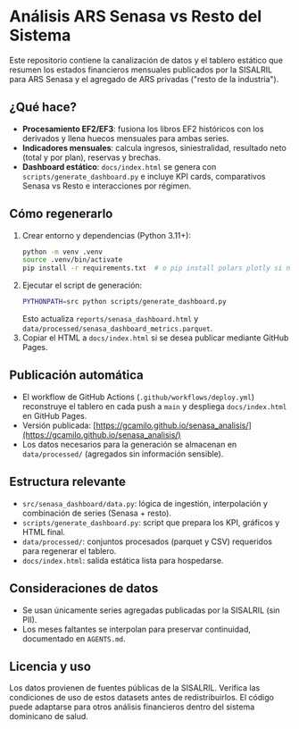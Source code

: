 # Análisis ARS Senasa vs Resto del Sistema

Este repositorio contiene la canalización de datos y el tablero estático que resumen los estados financieros mensuales publicados por la SISALRIL para ARS Senasa y el agregado de ARS privadas ("resto de la industria").

## ¿Qué hace?
- **Procesamiento EF2/EF3**: fusiona los libros EF2 históricos con los derivados y llena huecos mensuales para ambas series.
- **Indicadores mensuales**: calcula ingresos, siniestralidad, resultado neto (total y por plan), reservas y brechas.
- **Dashboard estático**: `docs/index.html` se genera con `scripts/generate_dashboard.py` e incluye KPI cards, comparativos Senasa vs Resto e interacciones por régimen.

## Cómo regenerarlo
1. Crear entorno y dependencias (Python 3.11+):
   ```bash
   python -m venv .venv
   source .venv/bin/activate
   pip install -r requirements.txt  # o pip install polars plotly si no hay requirements
   ```
2. Ejecutar el script de generación:
   ```bash
   PYTHONPATH=src python scripts/generate_dashboard.py
   ```
   Esto actualiza `reports/senasa_dashboard.html` y `data/processed/senasa_dashboard_metrics.parquet`.
3. Copiar el HTML a `docs/index.html` si se desea publicar mediante GitHub Pages.

## Publicación automática
- El workflow de GitHub Actions (`.github/workflows/deploy.yml`) reconstruye el tablero en cada push a `main` y despliega `docs/index.html` en GitHub Pages.
- Versión publicada: [https://gcamilo.github.io/senasa_analisis/](https://gcamilo.github.io/senasa_analisis/)
- Los datos necesarios para la generación se almacenan en `data/processed/` (agregados sin información sensible).

## Estructura relevante
- `src/senasa_dashboard/data.py`: lógica de ingestión, interpolación y combinación de series (Senasa + resto).
- `scripts/generate_dashboard.py`: script que prepara los KPI, gráficos y HTML final.
- `data/processed/`: conjuntos procesados (parquet y CSV) requeridos para regenerar el tablero.
- `docs/index.html`: salida estática lista para hospedarse.

## Consideraciones de datos
- Se usan únicamente series agregadas publicadas por la SISALRIL (sin PII).
- Los meses faltantes se interpolan para preservar continuidad, documentado en `AGENTS.md`.

## Licencia y uso
Los datos provienen de fuentes públicas de la SISALRIL. Verifica las condiciones de uso de estos datasets antes de redistribuirlos. El código puede adaptarse para otros análisis financieros dentro del sistema dominicano de salud.
